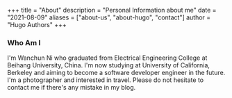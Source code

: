 +++
title = "About"
description = "Personal Information about me"
date = "2021-08-09"
aliases = ["about-us", "about-hugo", "contact"]
author = "Hugo Authors"
+++

### Who Am I

I'm Wanchun Ni who graduated from Electrical Engineering College at Beihang University, China. I'm now studying at University of California, Berkeley and aiming to become a software developer engineer in the future. I'm a photographer and interested in travel. Please do not hesitate to contact me if there's any mistake in my blog.

